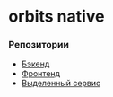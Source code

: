 # orbits native
### Репозитории
- [Бэкенд](https://github.com/pluxaaa/orbits)
- [Фронтенд](https://github.com/pluxaaa/orbits-front)
- [Выделенный сервис](https://github.com/pluxaaa/orbits-async)
